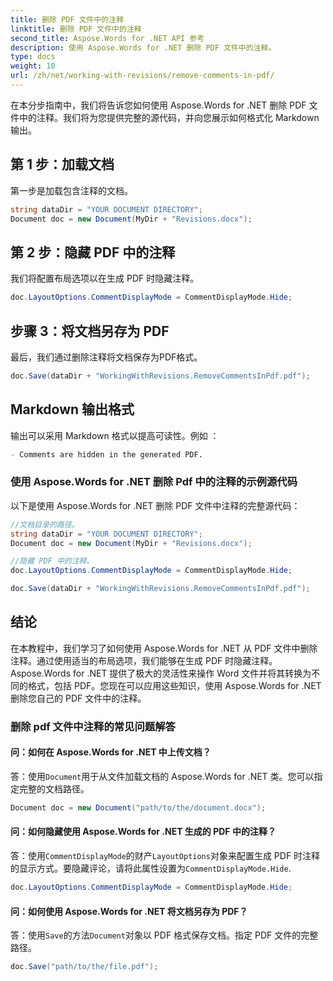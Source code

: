 ```yaml
---
title: 删除 PDF 文件中的注释
linktitle: 删除 PDF 文件中的注释
second_title: Aspose.Words for .NET API 参考
description: 使用 Aspose.Words for .NET 删除 PDF 文件中的注释。
type: docs
weight: 10
url: /zh/net/working-with-revisions/remove-comments-in-pdf/
---
```


在本分步指南中，我们将告诉您如何使用 Aspose.Words for .NET 删除 PDF 文件中的注释。我们将为您提供完整的源代码，并向您展示如何格式化 Markdown 输出。

## 第 1 步：加载文档

第一步是加载包含注释的文档。

```csharp
string dataDir = "YOUR DOCUMENT DIRECTORY";
Document doc = new Document(MyDir + "Revisions.docx");
```

## 第 2 步：隐藏 PDF 中的注释

我们将配置布局选项以在生成 PDF 时隐藏注释。

```csharp
doc.LayoutOptions.CommentDisplayMode = CommentDisplayMode.Hide;
```

## 步骤 3：将文档另存为 PDF

最后，我们通过删除注释将文档保存为PDF格式。

```csharp
doc.Save(dataDir + "WorkingWithRevisions.RemoveCommentsInPdf.pdf");
```

## Markdown 输出格式

输出可以采用 Markdown 格式以提高可读性。例如 ：

```markdown
- Comments are hidden in the generated PDF.
```

### 使用 Aspose.Words for .NET 删除 Pdf 中的注释的示例源代码

以下是使用 Aspose.Words for .NET 删除 PDF 文件中注释的完整源代码：

```csharp
//文档目录的路径。
string dataDir = "YOUR DOCUMENT DIRECTORY";
Document doc = new Document(MyDir + "Revisions.docx");

//隐藏 PDF 中的注释。
doc.LayoutOptions.CommentDisplayMode = CommentDisplayMode.Hide;

doc.Save(dataDir + "WorkingWithRevisions.RemoveCommentsInPdf.pdf");
```

## 结论

在本教程中，我们学习了如何使用 Aspose.Words for .NET 从 PDF 文件中删除注释。通过使用适当的布局选项，我们能够在生成 PDF 时隐藏注释。 Aspose.Words for .NET 提供了极大的灵活性来操作 Word 文件并将其转换为不同的格式，包括 PDF。您现在可以应用这些知识，使用 Aspose.Words for .NET 删除您自己的 PDF 文件中的注释。

### 删除 pdf 文件中注释的常见问题解答

#### 问：如何在 Aspose.Words for .NET 中上传文档？

答：使用`Document`用于从文件加载文档的 Aspose.Words for .NET 类。您可以指定完整的文档路径。

```csharp
Document doc = new Document("path/to/the/document.docx");
```

#### 问：如何隐藏使用 Aspose.Words for .NET 生成的 PDF 中的注释？

答：使用`CommentDisplayMode`的财产`LayoutOptions`对象来配置生成 PDF 时注释的显示方式。要隐藏评论，请将此属性设置为`CommentDisplayMode.Hide`.

```csharp
doc.LayoutOptions.CommentDisplayMode = CommentDisplayMode.Hide;
```

#### 问：如何使用 Aspose.Words for .NET 将文档另存为 PDF？

答：使用`Save`的方法`Document`对象以 PDF 格式保存文档。指定 PDF 文件的完整路径。

```csharp
doc.Save("path/to/the/file.pdf");
```
